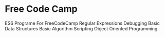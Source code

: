 # Free Code Camp
ES6 Programe For FreeCodeCamp
Regular Expressions
Debugging
Basic Data Structures
Basic Algorithm Scripting
Object Oriented Programming